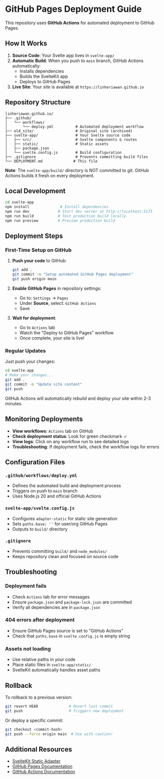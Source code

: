 # GitHub Pages Deployment Guide

This repository uses **GitHub Actions** for automated deployment to GitHub Pages.

## How It Works

1. **Source Code**: Your Svelte app lives in `svelte-app/`
2. **Automatic Build**: When you push to `main` branch, GitHub Actions automatically:
   - Installs dependencies
   - Builds the SvelteKit app
   - Deploys to GitHub Pages
3. **Live Site**: Your site is available at `https://linheriawan.github.io`

## Repository Structure

```
linheriawan.github.io/
├── .github/
│   └── workflows/
│       └── deploy.yml          # Automated deployment workflow
├── old_site/                   # Original site (archived)
├── svelte-app/                 # Your Svelte source code
│   ├── src/                    # Svelte components & routes
│   ├── static/                 # Static assets
│   ├── package.json
│   └── svelte.config.js        # Build configuration
├── .gitignore                  # Prevents committing build files
└── DEPLOYMENT.md              # This file
```

**Note**: The `svelte-app/build/` directory is NOT committed to git. GitHub Actions builds it fresh on every deployment.

## Local Development

```bash
cd svelte-app
npm install              # Install dependencies
npm run dev             # Start dev server at http://localhost:5173
npm run build           # Test production build locally
npm run preview         # Preview production build
```

## Deployment Steps

### First-Time Setup on GitHub

1. **Push your code** to GitHub:
   ```bash
   git add .
   git commit -m "Setup automated GitHub Pages deployment"
   git push origin main
   ```

2. **Enable GitHub Pages** in repository settings:
   - Go to: `Settings` → `Pages`
   - Under **Source**, select: `GitHub Actions`
   - Save

3. **Wait for deployment**:
   - Go to `Actions` tab
   - Watch the "Deploy to GitHub Pages" workflow
   - Once complete, your site is live!

### Regular Updates

Just push your changes:

```bash
cd svelte-app
# Make your changes...
git add .
git commit -m "Update site content"
git push
```

GitHub Actions will automatically rebuild and deploy your site within 2-3 minutes.

## Monitoring Deployments

- **View workflows**: `Actions` tab on GitHub
- **Check deployment status**: Look for green checkmark ✓
- **View logs**: Click on any workflow run to see detailed logs
- **Troubleshooting**: If deployment fails, check the workflow logs for errors

## Configuration Files

### `.github/workflows/deploy.yml`
- Defines the automated build and deployment process
- Triggers on push to `main` branch
- Uses Node.js 20 and official GitHub Actions

### `svelte-app/svelte.config.js`
- Configures `adapter-static` for static site generation
- Sets `paths.base: ''` for user/org GitHub Pages
- Outputs to `build/` directory

### `.gitignore`
- Prevents committing `build/` and `node_modules/`
- Keeps repository clean and focused on source code

## Troubleshooting

### Deployment fails
- Check `Actions` tab for error messages
- Ensure `package.json` and `package-lock.json` are committed
- Verify all dependencies are in `package.json`

### 404 errors after deployment
- Ensure GitHub Pages source is set to "GitHub Actions"
- Check that `paths.base` in `svelte.config.js` is empty string

### Assets not loading
- Use relative paths in your code
- Place static files in `svelte-app/static/`
- SvelteKit automatically handles asset paths

## Rollback

To rollback to a previous version:

```bash
git revert HEAD              # Revert last commit
git push                     # Triggers new deployment
```

Or deploy a specific commit:

```bash
git checkout <commit-hash>
git push --force origin main  # Use with caution!
```

## Additional Resources

- [SvelteKit Static Adapter](https://kit.svelte.dev/docs/adapter-static)
- [GitHub Pages Documentation](https://docs.github.com/pages)
- [GitHub Actions Documentation](https://docs.github.com/actions)

